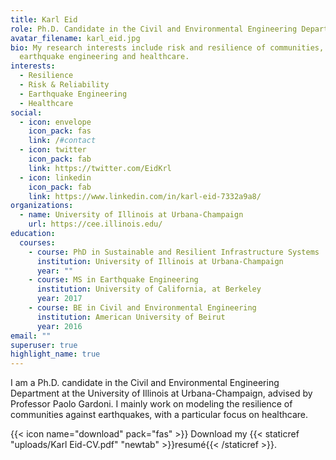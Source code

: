 ```yaml
---
title: Karl Eid
role: Ph.D. Candidate in the Civil and Environmental Engineering Department
avatar_filename: karl_eid.jpg
bio: My research interests include risk and resilience of communities,
  earthquake engineering and healthcare.
interests:
  - Resilience
  - Risk & Reliability
  - Earthquake Engineering
  - Healthcare
social:
  - icon: envelope
    icon_pack: fas
    link: /#contact
  - icon: twitter
    icon_pack: fab
    link: https://twitter.com/EidKrl
  - icon: linkedin
    icon_pack: fab
    link: https://www.linkedin.com/in/karl-eid-7332a9a8/
organizations:
  - name: University of Illinois at Urbana-Champaign
    url: https://cee.illinois.edu/
education:
  courses:
    - course: PhD in Sustainable and Resilient Infrastructure Systems
      institution: University of Illinois at Urbana-Champaign
      year: ""
    - course: MS in Earthquake Engineering
      institution: University of California, at Berkeley
      year: 2017
    - course: BE in Civil and Environmental Engineering
      institution: American University of Beirut
      year: 2016
email: ""
superuser: true
highlight_name: true
---
```

I am a Ph.D. candidate in the Civil and Environmental Engineering Department at the University of Illinois at Urbana-Champaign, advised by Professor Paolo Gardoni. I mainly work on modeling the resilience of communities against earthquakes, with a particular focus on healthcare.

{{< icon name="download" pack="fas" >}} Download my {{< staticref "uploads/Karl Eid-CV.pdf" "newtab" >}}resumé{{< /staticref >}}.
